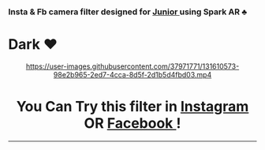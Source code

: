 <h3> Insta & Fb camera filter designed for <a href="https://www.instagram.com/_.whateverrrrrrr/"> Junior </a> using Spark AR ♣ </h3> 
 
  # Dark ♥ 


 <div align="center">

  
  https://user-images.githubusercontent.com/37971771/131610573-98e2b965-2ed7-4cca-8d5f-2d1b5d4fbd03.mp4

#  You Can Try this filter in <a href="https://www.instagram.com/ar/912199072707500/"> Instagram</a>  OR <a href="https://www.facebook.com/fbcameraeffects/tryit/912199072707500/">Facebook </a> !
  
 
  </div>
 
  <hr>
 
